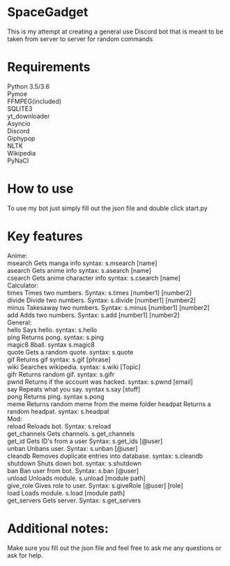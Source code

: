 # SpaceGadget
This is my attempt at creating a general use Discord bot that is meant to be taken from server to server for random commands
# Requirements
 Python 3.5/3.6<br/>
 Pymoe<br/>
 FFMPEG(included)<br/>
 SQLITE3<br/>
 yt_downloader<br/>
 Asyncio<br/>
 Discord<br/>
 Giphypop<br/>
 NLTK<br/>
 Wikipedia<br/>
 PyNaCl
 # How to use
 To use my bot just simply fill out the json file and double click start.py
 # Key features
 Anime:<br/>
  msearch      Gets manga info syntax: s.msearch [name]<br/>
  asearch      Gets anime info syntax: s.asearch [name]<br/>
  csearch      Gets anime character info syntax: s.csearch [name]<br/>
Calculator:<br/>
  times        Times two numbers. Syntax: s.times [number1] [number2]<br/>
  divide       Divide two numbers. Syntax: s.divide [number1] [number2]<br/>
  minus        Takesaway two numbers. Syntax: s.minus [number1] [number2]<br/>
  add          Adds two numbers. Syntax: s.add [number1] [number2]<br/>
General:<br/>
  hello        Says hello. syntax: s.hello<br/>
  ping         Returns pong. syntax: s.ping<br/>
  magic8       8ball. syntax s.magic8<br/>
  quote        Gets a random quote. syntax: s.quote<br/>
  gif          Returns gif syntax: s.gif [phrase]<br/>
  wiki         Searches wikipedia. syntax: s.wiki [Topic]<br/>
  gifr         Returns random gif. syntax: s.gifr<br/>
  pwnd         Returns if the account was hacked. syntax: s.pwnd [email] <br/>
  say          Repeats what you say. syntax s.say [stuff]<br/>
  pong         Returns ping. syntax s.pong<br/> 
  meme         Returns random meme from the meme folder
  headpat      Returns a random headpat. syntax: s.headpat<br/>
Mod:<br/>
  reload       Reloads bot. Syntax: s.reload<br/>
  get_channels Gets channels. s.get_channels<br/>
  get_id       Gets ID's from a user Syntax: s.get_ids [@user]<br/>
  unban        Unbans user. Syntax: s.unban [@user]<br/>
  cleandb      Removes duplicate entries into database. syntax: s.cleandb<br/>
  shutdown     Shuts down bot. syntax: s.shutdown<br/>
  ban          Ban user from bot. Syntax: s.ban [@user]<br/>
  unload       Unloads module. s.unload [module path]<br/>
  give_role    Gives role to user. Syntax: s.giveRole [@user] [role]<br/>
  load         Loads module. s.load [module path]<br/>
  get_servers  Gets server. Syntax: s.get_servers<br/>
 # Additional notes:
 Make sure you fill out the json file and feel free to ask me any questions or ask for help.<br/>

